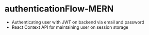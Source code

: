 # authenticationFlow-MERN

- Authenticating user with JWT on backend via email and password 
- React Context API for maintaining user on session storage
